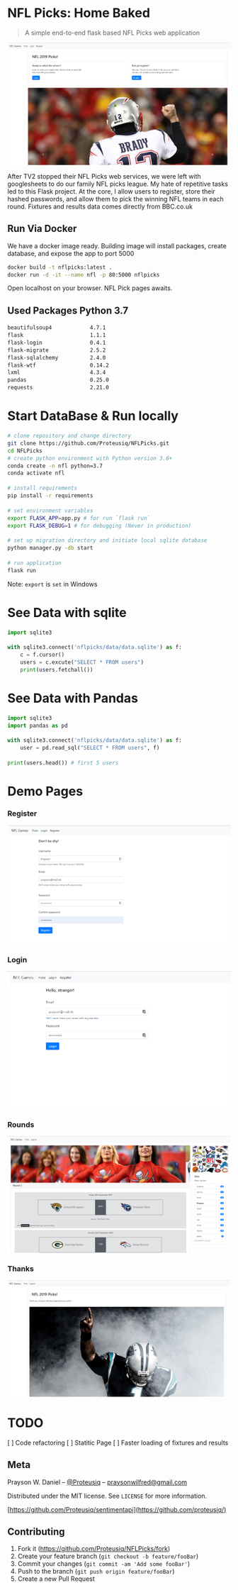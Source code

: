 # NFL Picks: Home Baked
> A simple end-to-end flask based NFL Picks web application

![](nflpicks/data/readme_images/1mainnfl.png)

After TV2 stopped their NFL Picks web services, we were left with googlesheets to do our family NFL picks league. My hate of repetitive tasks led to this Flask project. At the core, I allow users to register, store their hashed passwords, and allow them to pick the winning NFL teams in each round. Fixtures and results data comes directly from BBC.co.uk  

## Run Via Docker

We have a docker image ready. Building image will install packages, create database, and expose the app to port 5000 

```bash
docker build -t nflpicks:latest .
docker run -d -it --name nfl -p 80:5000 nflpicks
```
Open localhost on your browser. NFL Pick pages awaits.

## Used Packages Python 3.7
```bash
beautifulsoup4            4.7.1
flask                     1.1.1                     
flask-login               0.4.1  
flask-migrate             2.5.2  
flask-sqlalchemy          2.4.0  
flask-wtf                 0.14.2
lxml                      4.3.4
pandas                    0.25.0
requests                  2.21.0
```
# Start DataBase & Run locally

```bash
# clone repository and change directory
git clone https://github.com/Proteusiq/NFLPicks.git
cd NFLPicks
# create python environment with Python version 3.6+
conda create -n nfl python=3.7
conda activate nfl

# install requirements
pip install -r requirements

# set environment variables
export FLASK_APP=app.py # for run `flask run`
export FLASK_DEBUG=1 # for debugging (Never in production)

# set up migration directory and initiate local sqlite database
python manager.py -db start

# run application
flask run
```
Note: `export` is `set` in Windows


# See Data with sqlite

```python
import sqlite3

with sqlite3.connect('nflpicks/data/data.sqlite') as f:
    c = f.cursor()
    users = c.excute("SELECT * FROM users")
    print(users.fetchall())
```

# See Data with Pandas

```python
import sqlite3
import pandas as pd

with sqlite3.connect('nflpicks/data/data.sqlite') as f:
    user = pd.read_sql("SELECT * FROM users", f)

print(users.head()) # first 5 users
```

# Demo Pages
### Register
![](nflpicks/data/readme_images/2regnfl.png)

### Login
![](nflpicks/data/readme_images/3lognfl.png)

### Rounds
![](nflpicks/data/readme_images/4roundnfl.png)

### Thanks
![](nflpicks/data/readme_images/5thanksnfl.png)


# TODO

[ ] Code refactoring
[ ] Statitic Page
[ ] Faster loading of fixtures and results


## Meta

Prayson W. Daniel – [@Proteusiq](https://twitter.com/proteusiq) – praysonwilfred@gmail.com

Distributed under the MIT license. See ``LICENSE`` for more information.

[https://github.com/Proteusiq/sentimentapi](https://github.com/proteusiq/)

## Contributing

1. Fork it (<https://github.com/Proteusiq/NFLPicks/fork>)
2. Create your feature branch (`git checkout -b feature/fooBar`)
3. Commit your changes (`git commit -am 'Add some fooBar'`)
4. Push to the branch (`git push origin feature/fooBar`)
5. Create a new Pull Request
